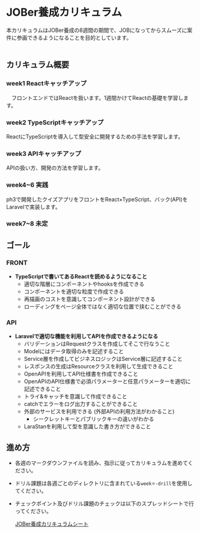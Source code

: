 # JOBer養成カリキュラム
本カリキュラムはJOBer養成の8週間の期間で、JOBになってからスムーズに案件に参画できるようになることを目的としています。
<br>
<br>

## カリキュラム概要
### week1 Reactキャッチアップ
　フロントエンドではReactを扱います。1週間かけてReactの基礎を学習します。

### week2 TypeScriptキャッチアップ
ReactにTypeScriptを導入して型安全に開発するための手法を学習します。

### week3 APIキャッチアップ
APIの扱い方、開発の方法を学習します。

### week4~6 実践
ph3で開発したクイズアプリをフロントをReact×TypeScript、バック(API)をLaravelで実装します。

### week7~8 未定

## ゴール
### FRONT
- **TypeScriptで書いてあるReactを読めるようになること**
    - 適切な階層にコンポーネントやhooksを作成できる
    - コンポーネントを適切な粒度で作成できる
    - 再描画のコストを意識してコンポーネント設計ができる
    - ローディングをページ全体ではなく適切な位置で挟むことができる

### API
- **Laravelで適切な機能を利用してAPIを作成できるようになる**
    - バリデーションはRequestクラスを作成してそこで行なうこと
    - Modelにはデータ取得のみを記述すること
    - Service層を作成してビジネスロジックはService層に記述すること
    - レスポンスの生成はResourceクラスを利用して生成できること
    - OpenAPIを利用してAPI仕様書を作成できること
    - OpenAPIのAPI仕様書で必須パラメーターと任意パラメーターを適切に記述できること
    - トライ&キャッチを意識して作成できること
    - catchでエラーをログ出力することができること
    - 外部のサービスを利用できる (外部APIの利用方法がわかること)
        - シークレットキーとパブリックキーの違いがわかる
    - LaraStanを利用して型を意識した書き方ができること


## 進め方
- 各週のマークダウンファイルを読み、指示に従ってカリキュラムを進めてください。
- ドリル課題は各週ごとのディレクトリに含まれている`week⚪︎-drill`を使用してください。
- チェックポイント及びドリル課題のチェックは以下のスプレッドシートで行ってください。

  [JOBer養成カリキュラムシート](https://docs.google.com/spreadsheets/d/1ejqVpuGdnLDIlx7SdhhBdRjnqO2-k8F3jp3SlK6W7pA/edit#gid=0)
